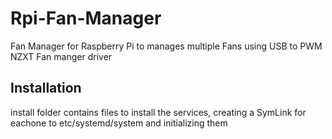 # Rpi-Fan-Manager
Fan Manager for Raspberry Pi to manages multiple Fans using USB to PWM NZXT Fan manger driver

## Installation
install folder contains files to install the services, creating a SymLink for eachone to etc/systemd/system and initializing them
